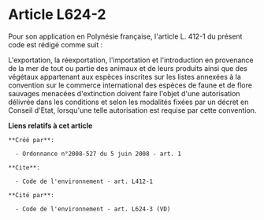 # Article L624-2

Pour son application en Polynésie française, l'article L. 412-1 du présent code est rédigé comme suit : 

L'exportation, la réexportation, l'importation et l'introduction en provenance de la mer de tout ou partie des animaux et de
leurs produits ainsi que des végétaux appartenant aux espèces inscrites sur les listes annexées à la convention sur le
commerce international des espèces de faune et de flore sauvages menacées d'extinction doivent faire l'objet d'une
autorisation délivrée dans les conditions et selon les modalités fixées par un décret en Conseil d'Etat, lorsqu'une telle
autorisation est requise par cette convention.

**Liens relatifs à cet article**

	**Créé par**:

	  - Ordonnance n°2008-527 du 5 juin 2008 - art. 1

	**Cite**:

	  - Code de l'environnement - art. L412-1

	**Cité par**:

	  - Code de l'environnement - art. L624-3 (VD)
